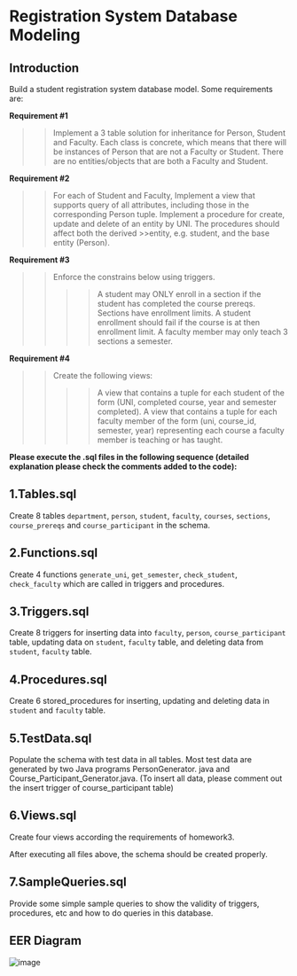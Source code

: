 # Registration System Database Modeling

Introduction
---
Build a student registration system database model. Some requirements are:


**Requirement #1**

>>Implement a 3 table solution for inheritance for Person, Student and Faculty.
>>Each class is concrete, which means that there will be instances of Person that are not a Faculty or Student.
>>There are no entities/objects that are both a Faculty and Student.

**Requirement #2**

>>For each of Student and Faculty,
>>Implement a view that supports query of all attributes, including those in the corresponding Person tuple.
>>Implement a procedure for create, update and delete of an entity by UNI. The procedures should affect both the derived >>entity, e.g. student, and the base entity (Person).

**Requirement #3**
>>Enforce the constrains below using triggers.
>>>>A student may ONLY enroll in a section if the student has completed the course prereqs.
>>>>Sections have enrollment limits. A student enrollment should fail if the course is at then enrollment limit.
>>>>A faculty member may only teach 3 sections a semester.

**Requirement #4**
>>Create the following views:
>>>>A view that contains a tuple for each student of the form (UNI, completed course, year and semester completed). 
>>>>A view that contains a tuple for each faculty member of the form (uni, course_id, semester, year) representing each course a faculty member is teaching or has taught.

**Please execute the .sql files in the following sequence (detailed explanation please check the comments added to the code):**

1.Tables.sql 
---
Create 8 tables `department`, `person`, `student`, `faculty`, `courses`, `sections`, `course_prereqs` and `course_participant` in the schema.

2.Functions.sql
---
Create 4 functions `generate_uni`, `get_semester`, `check_student`, `check_faculty` which are called in triggers and procedures. 

3.Triggers.sql
---
Create 8 triggers for inserting data into `faculty`, `person`, `course_participant` table, updating data on `student`, `faculty` table, and deleting data from `student`, `faculty` table.

4.Procedures.sql
---
Create 6 stored_procedures for inserting, updating and deleting data in `student` and `faculty` table.

5.TestData.sql
---
Populate the schema with test data in all tables. Most test data are generated by two Java programs PersonGenerator. java and Course_Participant_Generator.java. (To insert all data, please comment out the insert trigger of course_participant table)

6.Views.sql
---
Create four views according the requirements of homework3.

After executing all files above, the schema should be created properly. 

7.SampleQueries.sql
---
Provide some simple sample queries to show the validity of triggers, procedures, etc and how to do queries in this database.

EER Diagram
---
![image](https://github.com/Shenzhi-ZHANG/CourseRelated/blob/master/Introduction_to_Databases/homework3/EER%20Diagram.png)
